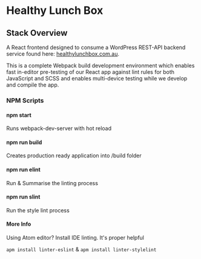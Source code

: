 # Healthy Lunch Box

## Stack Overview

A React frontend designed to consume a WordPress REST-API backend service found here:
[healthylunchbox.com.au](http://api.healthylunchbox.com.au/).

This is a complete Webpack build development environment which enables fast in-editor pre-testing of our React app against lint rules for both JavaScript and SCSS and enables multi-device testing while we develop and compile the app.

### NPM Scripts

#### npm start
Runs webpack-dev-server with hot reload

#### npm run build
Creates production ready application into /build folder

#### npm run elint
Run & Summarise the linting process

#### npm run slint
Run the style lint process

#### More Info
Using Atom editor? Install IDE linting. It's proper helpful

```apm install linter-eslint```
&
```apm install linter-stylelint```
